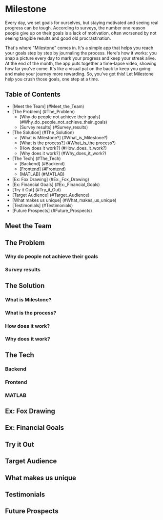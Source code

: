 # Milestone

Every day, we set goals for ourselves, but staying motivated and seeing real progress can be tough. According to surveys, the number one reason people give up on their goals is a lack of motivation, often worsened by not seeing tangible results and good old procrastination.

That's where "Milestone" comes in. It's a simple app that helps you reach your goals step by step by journaling the process. Here's how it works: you snap a picture every day to mark your progress and keep your streak alive. At the end of the month, the app puts together a time-lapse video, showing how far you've come. It's like a visual pat on the back to keep you going and make your journey more rewarding. So, you've got this! Let Milestone help you crush those goals, one step at a time.

## Table of Contents
- [Meet the Team] (#Meet_the_Team)
- [The Problem] (#The_Problem)
  - [Why do people not achieve their goals] (#Why_do_people_not_achieve_their_goals)
  - [Survey results] (#Survey_results)
- [The Solution] (#The_Solution)
  - [What is Milestone?] (#What_is_Milestone?)
  - [What is the process?] (#What_is_the process?)
  - [How does it work?] (#How_does_it_work?)
  - [Why does it work?] (#Why_does_it_work?)
- [The Tech] (#The_Tech)
  - [Backend] (#Backend)
  - [Frontend] (#Frontend)
  - [MATLAB] (#MATLAB)
- [Ex: Fox Drawing] (#Ex:_Fox_Drawing)
- [Ex: Financial Goals] (#Ex:_Financial_Goals)
- [Try it Out] (#Try_it_Out)
- [Target Audience] (#Target_Audience)
- [What makes us unique] (#What_makes_us_unique)
- [Testimonials] (#Testimonials)
- [Future Prospects] (#Future_Prospects)
  

## Meet the Team
## The Problem
### Why do people not achieve their goals
### Survey results
## The Solution
### What is Milestone?
### What is the process?
### How does it work?
### Why does it work?
## The Tech
### Backend
### Frontend
### MATLAB
## Ex: Fox Drawing
## Ex: Financial Goals
## Try it Out
## Target Audience
## What makes us unique
## Testimonials
## Future Prospects

